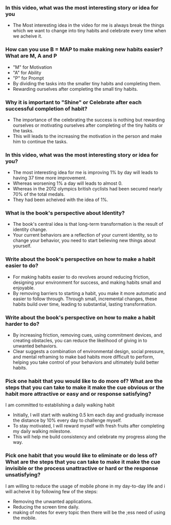 ### In this video, what was the most interesting story or idea for you

- The Most interesting idea in the video for me is always break the things which we want to change into tiny habits and celebrate every time when we acheive it.

### How can you use B = MAP to make making new habits easier? What are M, A and P

- "M" for Motivation
- "A" for Ability
- "P" for Prompt
- By dividing the tasks into the smaller tiny habits and completing them.
- Rewarding ourselves after completing the small tiny habits.

### Why it is important to "Shine" or Celebrate after each successful completion of habit?

- The importance of the celebrating the success is nothing but rewarding ourselves or motivating ourselves after completing of the tiny habits or the tasks.
- This will leads to the increasing the motivation in the person and make him to continue the tasks.

### In this video, what was the most interesting story or idea for you?

- The most interesting idea for me is improving 1% by day will leads to having 37 time more improvement.
- Whereas worsening 1% a day will leads to almost 0.
- Whereas in the 2012 olympics british cyclists had been secured nearly 70% of the total medals.
- They had been acheived with the idea of 1%.


### What is the book's perspective about Identity?

- The book's central idea is that long-term transformation is the result of identity change.
- Your current behaviors are a reflection of your current identity, so to change your behavior, you need to start believing new things about yourself.

### Write about the book's perspective on how to make a habit easier to do?

- For making habits easier to do revolves around reducing friction, designing your environment for success, and making habits small and enjoyable.
-  By removing barriers to starting a habit, you make it more automatic and easier to follow through. Through small, incremental changes, these habits build over time, leading to substantial, lasting transformation.
  
### Write about the book's perspective on how to make a habit harder to do?

- By increasing friction, removing cues, using commitment devices, and creating obstacles, you can reduce the likelihood of giving in to unwanted behaviors.
- Clear suggests a combination of environmental design, social pressure, and mental reframing to make bad habits more difficult to perform, helping you take control of your behaviors and ultimately build better habits.

### Pick one habit that you would like to do more of? What are the steps that you can take to make it make the cue obvious or the habit more attractive or easy and or response satisfying?


I am committed to establishing a daily walking habit

- Initially, I will start with walking 0.5 km each day and gradually increase the distance by 10% every day to challenge myself.
- To stay motivated, I will reward myself with fresh fruits after completing my daily walking milestone.
- This will help me build consistency and celebrate my progress along the way.


### Pick one habit that you would like to eliminate or do less of? What are the steps that you can take to make it make the cue invisible or the process unattractive or hard or the response unsatisfying?

I am willing to reduce the usage of mobile phone in my day-to-day life and i will acheive it by following few of the steps:

- Removing the unwanted applications.
- Reducing the screen time daily.
- making of notes for every topic then there will be the ;ess need of using the mobile.
  